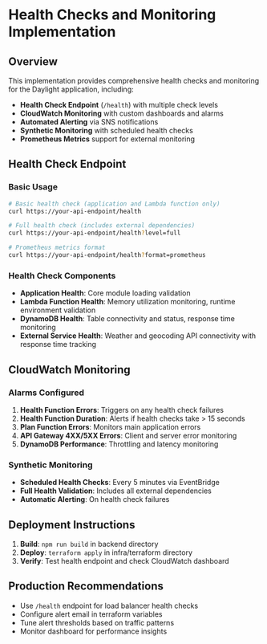 # Health Checks and Monitoring Implementation

## Overview

This implementation provides comprehensive health checks and monitoring for the Daylight application, including:

- **Health Check Endpoint** (`/health`) with multiple check levels
- **CloudWatch Monitoring** with custom dashboards and alarms
- **Automated Alerting** via SNS notifications
- **Synthetic Monitoring** with scheduled health checks
- **Prometheus Metrics** support for external monitoring

## Health Check Endpoint

### Basic Usage

```bash
# Basic health check (application and Lambda function only)
curl https://your-api-endpoint/health

# Full health check (includes external dependencies)
curl https://your-api-endpoint/health?level=full

# Prometheus metrics format
curl https://your-api-endpoint/health?format=prometheus
```

### Health Check Components

- **Application Health**: Core module loading validation
- **Lambda Function Health**: Memory utilization monitoring, runtime environment validation
- **DynamoDB Health**: Table connectivity and status, response time monitoring
- **External Service Health**: Weather and geocoding API connectivity with response time tracking

## CloudWatch Monitoring

### Alarms Configured

1. **Health Function Errors**: Triggers on any health check failures
2. **Health Function Duration**: Alerts if health checks take > 15 seconds
3. **Plan Function Errors**: Monitors main application errors
4. **API Gateway 4XX/5XX Errors**: Client and server error monitoring
5. **DynamoDB Performance**: Throttling and latency monitoring

### Synthetic Monitoring

- **Scheduled Health Checks**: Every 5 minutes via EventBridge
- **Full Health Validation**: Includes all external dependencies
- **Automatic Alerting**: On health check failures

## Deployment Instructions

1. **Build**: `npm run build` in backend directory
2. **Deploy**: `terraform apply` in infra/terraform directory
3. **Verify**: Test health endpoint and check CloudWatch dashboard

## Production Recommendations

- Use `/health` endpoint for load balancer health checks
- Configure alert email in terraform variables
- Tune alert thresholds based on traffic patterns
- Monitor dashboard for performance insights
